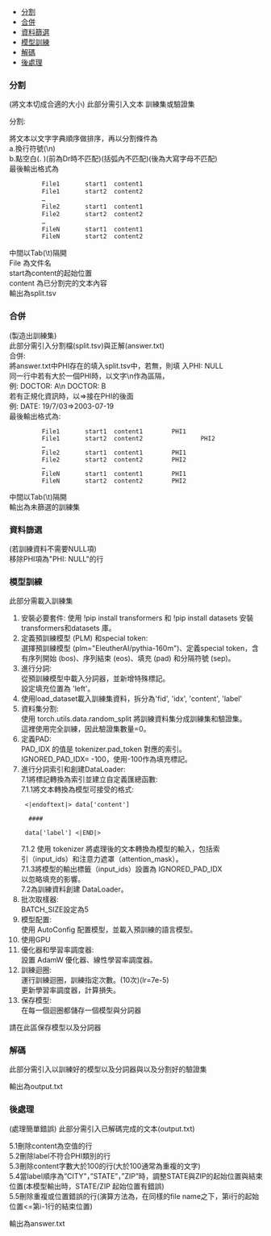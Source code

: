 - [分割](#分割)
- [合併](#合併)
- [資料篩選](#資料篩選)
- [模型訓練](#模型訓練)
- [解碼](#解碼)
- [後處理](#後處理)

### 分割
(將文本切成合適的大小)
此部分需引入文本 訓練集或驗證集

分割:

將文本以文字字典順序做排序，再以分割條件為  
			a.換行符號(\n)  
			b.點空白(\. )(前為Dr時不匹配)(括弧內不匹配)(後為大寫字母不匹配)  
   最後輸出格式為
   ```sh
			File1		start1	content1  
			File1	 	start2	content2  
			…  
			File2		start1	content1  
			File2		start2	content2  
			…  
			FileN		start1	content1  
			FileN		start2	content2  
   ```
中間以Tab(\t)隔開  
File 為文件名  
start為content的起始位置  
content 為已分割完的文本內容  
輸出為split.tsv

### 合併  
(製造出訓練集)  
此部分需引入分割檔(split.tsv)與正解(answer.txt)  
合併:  
		將answer.txt中PHI存在的填入split.tsv中，若無，則填	入PHI: NULL  
    	        同一行中若有大於一個PHI時，以文字\n作為區隔，  
	        例:  DOCTOR: A\n DOCTOR: B  
		若有正規化資訊時，以=>接在PHI的後面  
		例: DATE: 19/7/03=>2003-07-19  
			最後輸出格式為:  
   ```
			File1		start1	content1		PHI1
			File1	 	start2	content2                PHI2
			…
			File2		start1	content1		PHI1
			File2		start2	content2		PHI2
			…
			FileN		start1	content1		PHI1
			FileN		start2	content2		PHI2
```
中間以Tab(\t)隔開  
輸出為未篩選的訓練集  

### 資料篩選 
(若訓練資料不需要NULL項)  
移除PHI項為"PHI: NULL"的行

### 模型訓練
此部分需載入訓練集
1. 安裝必要套件:
   使用 !pip install transformers 和 !pip install datasets 安裝 transformers和datasets 庫。  
2. 定義預訓練模型 (PLM) 和special token:  
   選擇預訓練模型 (plm="EleutherAI/pythia-160m")、定義special token，含有序列開始 (bos)、序列結束 (eos)、填充 (pad) 和分隔符號 (sep)。  
3. 進行分詞:  
   從預訓練模型中載入分詞器，並新增特殊標記。  
   設定填充位置為 'left'。  
4. 使用load_dataset載入訓練集資料，拆分為'fid', 'idx', 'content', 'label'  
5. 資料集分割:  
   使用 torch.utils.data.random_split 將訓練資料集分成訓練集和驗證集。  
   這裡使用完全訓練，因此驗證集數量=0。  
6. 定義PAD:  
   PAD_IDX 的值是 tokenizer.pad_token 對應的索引。  
   IGNORED_PAD_IDX= -100，使用-100作為填充標記。  
7. 進行分詞索引和創建DataLoader:  
   7.1將標記轉換為索引並建立自定義匯總函數:  
	7.1.1將文本轉換為模型可接受的格式:  
   ```
 	<|endoftext|> data['content']  
  
	 ####  
  
	data['label'] <|END|>
   ```  
   	7.1.2 使用 tokenizer 將處理後的文本轉換為模型的輸入，包括索  
               引（input_ids）和注意力遮罩（attention_mask）。  
 	7.1.3將模型的輸出標籤（input_ids）設置為 IGNORED_PAD_IDX  
              以忽略填充的影響。  
   7.2為訓練資料創建 DataLoader。  
9. 批次取樣器:  
   BATCH_SIZE設定為5  
10. 模型配置:  
   使用 AutoConfig 配置模型，並載入預訓練的語言模型。  
11. 使用GPU   
12. 優化器和學習率調度器:  
    設置 AdamW 優化器、線性學習率調度器。  
13. 訓練迴圈:  
    運行訓練迴圈，訓練指定次數。(10次)(lr=7e-5)  
    更新學習率調度器，計算損失。  
14. 保存模型:  
    在每一個迴圈都儲存一個模型與分詞器  
  
請在此區保存模型以及分詞器  
### 解碼

此部分需引入以訓練好的模型以及分詞器與以及分割好的驗證集

輸出為output.txt


### 後處理
(處理簡單錯誤)
此部分需引入已解碼完成的文本(output.txt)

5.1刪除content為空值的行  
5.2刪除label不符合PHI類別的行  
5.3刪除content字數大於100的行(大於100通常為重複的文字)  
5.4當label順序為”CITY”，”STATE”，”ZIP”時，調整STATE與ZIP的起始位置與結束位置(本模型輸出時，STATE/ZIP 起始位置有錯誤)  
5.5刪除重複或位置錯誤的行(演算方法為，在同樣的file name之下，第i行的起始位置<=第i-1行的結束位置)  

輸出為answer.txt  
